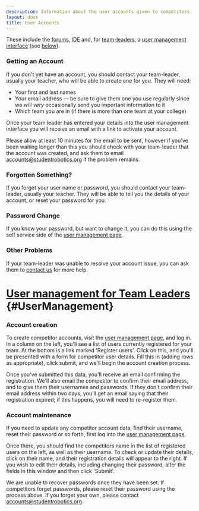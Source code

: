 ```yaml
---
description: Information about the user accounts given to competitors.
layout: docs
title: User Accounts
---
```

These include the [forums](/forum), [IDE](/ide) and, for [team-leaders](/schools/team-leaders),
a [user management interface](/userman) (see [below](#UserManagement)).

### Getting an Account
If you don't yet have an account, you should contact your team-leader,
usually your teacher, who will be able to create one for you.
They will need:

 * Your first and last names
 * Your email address &mdash; be sure to give them one you use regularly since
   we will _very_ occasionally send you important information to it
 * Which team you are in (if there is more than one team at your college)

Once your team leader has entered your details into the user management interface
you will receive an email with a link to activate your account.

Please allow at least 10 minutes for the email to be sent,
however if you've been waiting longer than this you should check with your team-leader that the account was created,
and ask them to email <accounts@studentrobotics.org> if the problem remains.

### Forgotten Something?
If you forget your user name or password, you should contact your team-leader,
usually your teacher.
They will be able to tell you the details of your account, or reset your password for you.

### Password Change
If you know your password, but want to change it,
you can do this using the self service side of the [user management page](/userman).

### Other Problems
If your team-leader was unable to resolve your account issue,
you can ask them to [contact us](/about/contactus) for more help.

[User management for Team Leaders](#UserManagement) {#UserManagement}
====================

### Account creation

To create competitor accounts, visit the [user management page](/userman), and
log in. In a column on the left, you'll see a list of users currently
registered for your team.  At the bottom is a link marked 'Register users'.
Click on this, and you'll be presented with a form for competitor user details.
Fill this in (adding rows as appropriate), click submit, and we'll begin the
account creation process.

Once you've submitted this data, you'll receive an email confirming the
registration. We'll also email the competitor to confirm their email
address, and to give them their usernames and passwords. If they don't
confirm their email address within two days, you'll get an email saying
that their registration expired; if this happens, you will need to
re-register them.

### Account maintenance

If you need to update any competitor account data, find their username,
reset their password or so forth, first log into the [user management
page](/userman).

Once there, you should find the competitors name in the list of registered
users on the left, as well as their username. To check or update their details,
click on their name, and their registration details will appear to the right. If
you wish to edit their details, including changing their password, alter the
fields in this window and then click 'Submit'.

We are unable to recover passwords once they have been set. If competitors
forget passwords, please reset their password using the process above. If you
forget your own, please contact <accounts@studentrobotics.org>.
